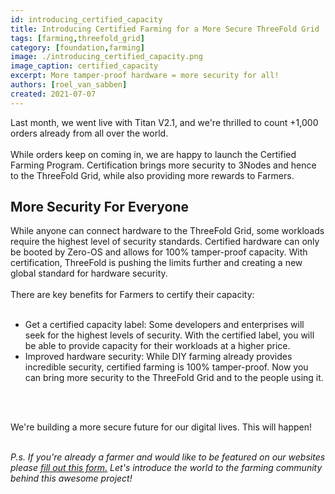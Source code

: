 ```yaml
---
id: introducing_certified_capacity
title: Introducing Certified Farming for a More Secure ThreeFold Grid 
tags: [farming,threefold_grid]
category: [foundation,farming]
image: ./introducing_certified_capacity.png
image_caption: certified_capacity
excerpt: More tamper-proof hardware = more security for all!
authors: [roel_van_sabben]
created: 2021-07-07
---
```


Last month, we went live with Titan V2.1, and we're thrilled to count +1,000 orders already from all over the world.
<br/>
<br/>
While orders keep on coming in, we are happy to launch the Certified Farming Program. Certification brings more security to 3Nodes and hence to the ThreeFold Grid, while also providing more rewards to Farmers.

## More Security For Everyone

While anyone can connect hardware to the ThreeFold Grid, some workloads require the highest level of security standards. Certified hardware can only be booted by Zero-OS and allows for 100% tamper-proof capacity. With certification, ThreeFold is pushing the limits further and creating a new global standard for hardware security.
<br/>
<br/>
There are key benefits for Farmers to certify their capacity: 
<br/>
<br/>

- Get a certified capacity label: Some developers and enterprises will seek for the highest levels of security. With the certified label, you will be able to provide capacity for their workloads at a higher price.
- Improved hardware security: While DIY farming already provides incredible security, certified farming is 100% tamper-proof. Now you can bring more security to the ThreeFold Grid and to the people using it. 
<br/>
<br/>

We're building a more secure future for our digital lives. This will happen! 
<br/>
<br/>

_P.s. If you're already a farmer and would like to be featured on our websites please [fill out this form.](https://forms.gle/cW6uFUhkohSw81KT6) Let's introduce the world to the farming community behind this awesome project!_
